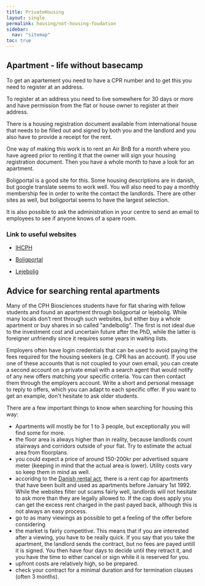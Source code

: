 ```yaml
---
title: PrivateHousing
layout: single
permalink: housing/not-housing-foudation
sidebar:
  nav: "sitemap"
toc: true
---
```



## Apartment - life without basecamp

To get an apartement you need to have a CPR number 
and to get this you need to register at an address. 

To register at an address you need to live somewhere for 30 days 
or more and have permission from the flat or house owner to register at their address.

There is a housing registration document available from international house 
that needs to be filled out and signed by both you and the landlord 
and you also have to provide a receipt for the rent.
  

One way of making this work is to rent an Air BnB for a month 
where you have agreed prior to renting it that the owner 
will sign your housing registration document. 
Then you have a whole month to have a look for an apartment.

Boligportal is a good site for this. Some housing descriptions are in danish, 
but google translate seems to work well. You will also need to pay a monthly membership fee in order to write the contact the landlords. There are other sites as well, but boligportal seems to have the largest selection. 

It is also possible to ask the administration in your centre 
to send an email to employees to see if anyone knows of a spare room.


### Link to useful websites

- [IHCPH](https://ihcph.kk.dk/indhold/documentation-requirements-and-examples)

- [Boligportal](https://www.boligportal.dk/?gclid=Cj0KCQiAuefvBRDXARIsAFEOQ9H5daFK1q-W6NFZlCxCCRUz_Ac_Z9IC6Els5Vjem0ZXNJKnEie8UpAaAiZ1EALw_wcB)

- [Lejebolig](https://www.lejebolig.dk/)

## Advice for searching rental apartments

Many of the CPH Biosciences students have for flat sharing with fellow students and found an apartment through boligportal or lejebolig. While many locals don’t rent through such websites, but either buy a whole apartment or buy shares in so called "andelbolig". The first is not ideal due to the investment cost and uncertain future after the PhD, while the latter is foreigner unfriendly since it requires some years in waiting lists. 

Employers often have login credentials that can be used to avoid paying the fees required for the housing seekers (e.g. CPR has an account). If you use one of these accounts that is not coupled to your own email, you can create a second account on a private email with a search agent that would notify of any new offers matching your specific criteria. You can then contact them through the employers account. Write a short and personal message to reply to offers, which you can adapt to each specific offer. If you want to get an example, don't hesitate to ask older students.

There are a few important things to know when searching for housing this way:
 - Apartments will mostly be for 1 to 3 people, but exceptionally you will find some for more.
 - the floor area is always higher than in reality, because landlords count stairways and corridors outside of your flat. Try to estimate the actual area from floorplans.
 - you could expect a price of around 150-200kr per advertised square meter (keeping in mind that the actual area is lower). Utility costs vary so keep them in mind as well.
 - accoridng to the [Danish rental act](https://www.retsinformation.dk/eli/lta/2016/227), there is a rent cap for apartments that have been built and used as apartments before January 1st 1992. While the websites filter out scams fairly well, landlords will not hesitate to ask more than they are legally allowed to. If the cap does apply you can get the excess rent charged in the past payed back, although this is not always an easy process.
 - go to as many viewings as possible to get a feeling of the offer before considering
 - the market is fairly competitive. This means that if you are interested after a viewing, you have to be really quick. If you say that you take the apartment, the landlord sends the contract, but no fees are payed untill it is signed. You then have four days to decide until they retract it, and you have the time to either cancel or sign while it is reserved for you.
 - upfront costs are relatively high, so be prepared.
 - check your contract for a minimal duration and for termination clauses (often 3 months).
